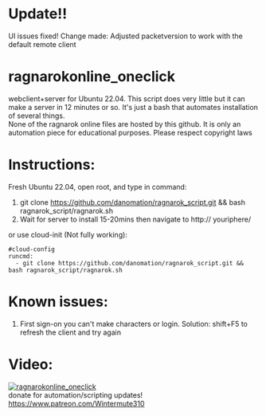 # Update!! 
UI issues fixed! Change made: Adjusted packetversion to work with the default remote client  

# ragnarokonline_oneclick
webclient+server for Ubuntu 22.04. This script does very little but it can make a server in 12 minutes or so. 
It's just a bash that automates installation of several things.  
None of the ragnarok online files are hosted by this github. It is only an automation piece for educational purposes. Please respect copyright laws  

# Instructions:
Fresh Ubuntu 22.04, open root, and type in command:  
1. git clone https://github.com/danomation/ragnarok_script.git && bash ragnarok_script/ragnarok.sh  
2. Wait for server to install 15-20mins then navigate to http:// youriphere/ 

or use cloud-init (Not fully working):  
```
#cloud-config
runcmd:
  - git clone https://github.com/danomation/ragnarok_script.git && bash ragnarok_script/ragnarok.sh
```
# Known issues:
1. First sign-on you can't make characters or login. 
Solution: shift+F5 to refresh the client and try again 

# Video:  

[![ragnarokonline_oneclick](https://img.youtube.com/vi/HSR538rZhXM/0.jpg)](https://www.youtube.com/watch?v=HSR538rZhXM)  
donate for automation/scripting updates! https://www.patreon.com/Wintermute310  
